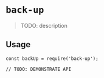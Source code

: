# `back-up`

> TODO: description

## Usage

```
const backUp = require('back-up');

// TODO: DEMONSTRATE API
```
